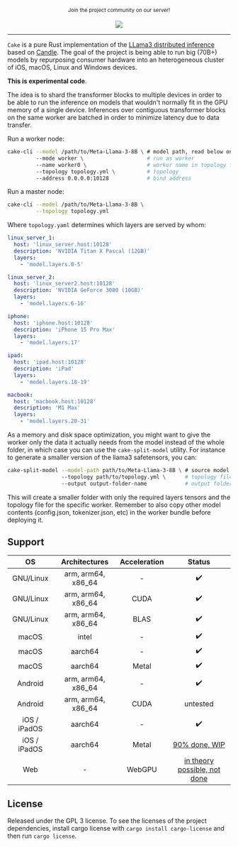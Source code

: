 <p align="center">
  <small>Join the project community on our server!</small>
  <br/><br/>
  <a href="https://discord.gg/https://discord.gg/btZpkp45gQ" target="_blank" title="Join our community!">
    <img src="https://dcbadge.limes.pink/api/server/https://discord.gg/btZpkp45gQ"/>
  </a>
</p>
<hr/>

`Cake` is a pure Rust implementation of the [LLama3 distributed inference](https://x.com/evilsocket/status/1812110504531259900) based on [Candle](https://github.com/huggingface/candle). The goal of the project is being able to run big (70B+) models by repurposing consumer hardware into an heterogeneous cluster of iOS, macOS, Linux and Windows devices.

**This is experimental code**.

The idea is to shard the transformer blocks to multiple devices in order to be able to run the inference on models that wouldn't normally fit in the GPU memory of a single device. Inferences over contiguous transformer blocks on the same worker are batched in order to minimize latency due to data transfer.

Run a worker node:

```sh
cake-cli --model /path/to/Meta-Llama-3-8B \ # model path, read below on how to optimize model size for workers
         --mode worker \                    # run as worker
         --name worker0 \                   # worker name in topology file
         --topology topology.yml \          # topology
         --address 0.0.0.0:10128            # bind address
```

Run a master node:

```sh
cake-cli --model /path/to/Meta-Llama-3-8B \
         --topology topology.yml
```

Where `topology.yaml` determines which layers are served by whom:

```yaml
linux_server_1:
  host: 'linux_server.host:10128'
  description: 'NVIDIA Titan X Pascal (12GB)'
  layers:
    - 'model.layers.0-5'

linux_server_2:
  host: 'linux_server2.host:10128'
  description: 'NVIDIA GeForce 3080 (10GB)'
  layers:
    - 'model.layers.6-16'

iphone:
  host: 'iphone.host:10128'
  description: 'iPhone 15 Pro Max'
  layers:
    - 'model.layers.17'

ipad:
  host: 'ipad.host:10128'
  description: 'iPad'
  layers:
    - 'model.layers.18-19'

macbook:
  host: 'macbook.host:10128'
  description: 'M1 Max'
  layers:
    - 'model.layers.20-31' 
```

As a memory and disk space optimization, you might want to give the worker only the data it actually needs from the model instead of the whole folder, in which case you can use the `cake-split-model` utility. For instance to generate a smaller version of the llama3 safetensors, you can:

```sh
cake-split-model --model-path path/to/Meta-Llama-3-8B \ # source model to split
                 --topology path/to/topology.yml \      # topology file
                 --output output-folder-name            # output folder where all the workers data bundles will be saved
```

This will create a smaller folder with only the required layers tensors and the topology file for the specific worker. Remember to also copy other model contents (config.json, tokenizer.json, etc) in the worker bundle before deploying it.

## Support

| OS                           | Architectures | Acceleration | Status |
|:----------------------------------:|:------------------:|:------------------:|:------------------:|
| GNU/Linux                 | arm, arm64, x86_64 | -                | :heavy_check_mark: |
| GNU/Linux                 | arm, arm64, x86_64 | CUDA                | :heavy_check_mark: |
| GNU/Linux                 | arm, arm64, x86_64 | BLAS                | :heavy_check_mark: |
| macOS                 | intel | -                | :heavy_check_mark: |
| macOS                 | aarch64 | -                | :heavy_check_mark: |
| macOS                 | aarch64 | Metal                | :heavy_check_mark: |
| Android                | arm, arm64, x86_64 | - | :heavy_check_mark: |
| Android                | arm, arm64, x86_64 | CUDA | untested |
| iOS / iPadOS                 | aarch64 | -                | :heavy_check_mark: |
| iOS / iPadOS                 | aarch64 | Metal                | [90% done, WIP](https://github.com/huggingface/candle/issues/2322) |
| Web                 | - | WebGPU                | [in theory possible, not done](https://onnxruntime.ai/docs/tutorials/web/ep-webgpu.html) |

## License

Released under the GPL 3 license. To see the licenses of the project dependencies, install cargo license with `cargo install cargo-license` and then run `cargo license`.